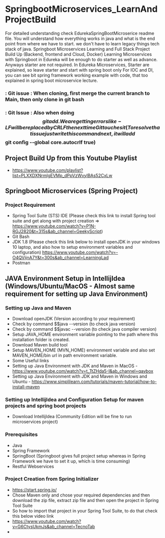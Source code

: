 # SpringbootMicroservices_LearnAndProjectBuild
For detailed understanding check EdurekaSpringBootMicroserice readme file. You will understand how everything works in java and what is the end point from where we have to start. we don't have to learn legacy things tech stack of java. 
Springboot Microservices Learning and Full Stack Project Build Up (Backend, frontend and Cloud, Docker)
Learning Microservices with Springboot in Edureka will be enough to do starter as well as advance. 
Anyways starter are not required. In Edureka Microservices, Starter are explained, so leave starter and start with spring boot only
For IOC and DI, you can see bit spring framework working example with code, that too explained in spring boot microservice lecture.

### : Git issue : When cloning, first merge the current branch to Main, then only clone in git bash
### : Git Issue : Also when doing $$ git add . We are getting errors like- LF will be replaced by CRLF the next time Git touches it (To resolve that issue just write this command next, it will add  $$git config --global core.autocrlf true)

## Project Build Up from this Youtube Playlist
* https://www.youtube.com/playlist?list=PLXXDXNrmlgEVMp_dPpVzWvylBAs52CxLw



## Springboot Microservices (Spring Project)
### Project Requirement 
* Spring Tool Suite (STS) IDE (Please check this link to install Spring tool suite and get along with project creation => https://www.youtube.com/watch?v=P1N-RGJ2820&t=315s&ab_channel=GeekyScript)
* Git Bash
* JDK 1.8 (Please check this link below to install openJDK in your windows 10 laptop, and also how to setup environment variables and configuration)
  https://www.youtube.com/watch?v=-O4QVijnA7Y&t=300s&ab_channel=LearningLad
* Postman

## JAVA Environment Setup in IntellijIdea (Windows/Ubuntu/MacOS - Almost same requirement for setting up Java Environment)
### Setting up Java and Maven
* Download openJDK (Version according to your requirement)
* Check by command $$java --version (to check java version)
* Check by command $$javac --version (to check java compiler version)
* Setup JAVA_HOME environment variable pointing to the path where this installation folder is created.
* Download Maven build tool
* Setup MAVEN_HOME (MVN_HOME) environment variable and also set MAVEN_HOME/bin url in path environment variable.
* Some Useful links
* Setting up Java Environment with JDK and Maven in MacOS - https://www.youtube.com/watch?v=t_TtZHda5-I&ab_channel=qavbox
* Setting up Java Environment with JDK and Maven in Windows and Ubuntu - https://www.simplilearn.com/tutorials/maven-tutorial/how-to-install-maven
  
### Setting up IntellijIdea and Configuration Setup for maven projects and spring boot projects
* Download IntellijIdea (Community Edition will be fine to run microservices project)

### Prerequisites
* Java
* Spring Framework
* SpringBoot (Springboot gives full project setup whereas in Spring Framework we have to set it up, which is time consuming)
* Restful Webservices

### Project Creation from Spring Initializer
* https://start.spring.io/
* Chose Maven only and chose your required dependencies and then download the zip file, extract zip file and then open the project in Spring Tool Suite
* So how to import that project in your Spring Tool Suite, to do that check this below video link
* https://www.youtube.com/watch?v=G6CtysUkmJs&ab_channel=TecnoTab
* 
